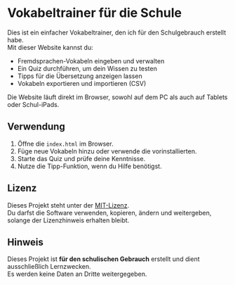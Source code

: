 # Vokabeltrainer für die Schule

Dies ist ein einfacher Vokabeltrainer, den ich für den Schulgebrauch erstellt habe.  
Mit dieser Website kannst du:

- Fremdsprachen-Vokabeln eingeben und verwalten
- Ein Quiz durchführen, um dein Wissen zu testen
- Tipps für die Übersetzung anzeigen lassen
- Vokabeln exportieren und importieren (CSV)

Die Website läuft direkt im Browser, sowohl auf dem PC als auch auf Tablets oder Schul-iPads.

## Verwendung

1. Öffne die `index.html` im Browser.
2. Füge neue Vokabeln hinzu oder verwende die vorinstallierten.
3. Starte das Quiz und prüfe deine Kenntnisse.
4. Nutze die Tipp-Funktion, wenn du Hilfe benötigst.

## Lizenz

Dieses Projekt steht unter der [MIT-Lizenz](LICENSE).  
Du darfst die Software verwenden, kopieren, ändern und weitergeben, solange der Lizenzhinweis erhalten bleibt.

## Hinweis

Dieses Projekt ist **für den schulischen Gebrauch** erstellt und dient ausschließlich Lernzwecken.  
Es werden keine Daten an Dritte weitergegeben.
